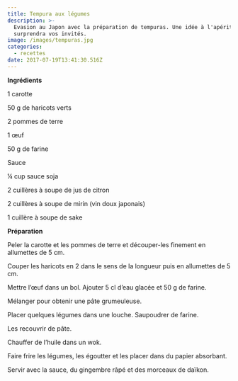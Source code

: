 ```yaml
---
title: Tempura aux légumes
description: >-
  Evasion au Japon avec la préparation de tempuras. Une idée à l'apéritif qui
  surprendra vos invités.
image: /images/tempuras.jpg
categories:
  - recettes
date: 2017-07-19T13:41:30.516Z
---
```

**Ingrédients**

1 carotte

50 g de haricots verts

2 pommes de terre

1 œuf

50 g de farine



Sauce

¼ cup sauce soja

2 cuillères à soupe de jus de citron

2 cuillères à soupe de mirin (vin doux japonais)

1 cuillère à soupe de sake



**Préparation**

Peler la carotte et les pommes de terre et découper-les finement en allumettes de 5 cm.

Couper les haricots en 2 dans le sens de la longueur puis en allumettes de 5 cm.

Mettre l’œuf dans un bol. Ajouter 5 cl d’eau glacée et 50 g de farine.

Mélanger pour obtenir une pâte grumeuleuse.

Placer quelques légumes dans une louche. Saupoudrer de farine.

Les recouvrir de pâte.

Chauffer de l’huile dans un wok.

Faire frire les légumes, les égoutter et les placer dans du papier absorbant.

Servir avec la sauce, du gingembre râpé et des morceaux de daïkon.



